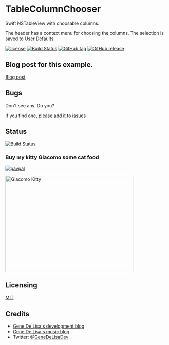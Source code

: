 # TableColumnChooser

Swift NSTableView with choosable columns.

The header has a context menu for choosing the columns. The selection is saved to User Defaults.

[![license](https://img.shields.io/github/license/mashape/apistatus.svg)](https://en.wikipedia.org/wiki/MIT_License)
[![Build Status](https://travis-ci.org/genedelisa/TableColumnChooser.svg)](https://travis-ci.org/genedelisa/TableColumnChooser)
[![GitHub tag](https://img.shields.io/github/tag/genedelisa/tablecolumnchooser.svg)](https://github.com/genedelisa/TableColumnChooser/)
[![GitHub release](https://img.shields.io/github/release/genedelisa/tablecolumnchooser.svg)](https://github.com/genedelisa/TableColumnChooser/)


## Blog post for this example.

[Blog post](http://www.rockhoppertech.com/blog/swift-nstable-column-chooser/)


## Bugs

Don't see any. Do you?

If you find one, [please add it to issues](https://github.com/genedelisa/TableColumnChooser/issues)

## Status

<!--[![GitHub version](https://badge.fury.io/gh/genedelisa%2FTableColumnChooser.svg)](http://badge.fury.io/gh/genedelisa%2FTableColumnChooser)-->


[![Build Status](https://travis-ci.org/genedelisa/TableColumnChooser.svg?branch=master)](https://travis-ci.org/genedelisa/TableColumnChooser)


### Buy my kitty Giacomo some cat food

[![paypal](https://www.paypalobjects.com/en_US/i/btn/btn_donate_SM.gif)](https://www.paypal.com/cgi-bin/webscr?cmd=_donations&business=F5KE9Z29MH8YQ&bnP-DonationsBF:btn_donate_SM.gif:NonHosted)

<img src="http://www.rockhoppertech.com/blog/wp-content/uploads/2015/05/IMG_0657.png" alt="Giacomo Kitty" width="400" height="300">

## Licensing

[MIT](https://en.wikipedia.org/wiki/MIT_License)

## Credits
*	[Gene De Lisa's development blog](http://rockhoppertech.com/blog/)
*	[Gene De Lisa's music blog](http://genedelisa.com/)
*   Twitter: [@GeneDeLisaDev](http://twitter.com/genedelisadev)
